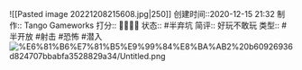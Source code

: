 ![[Pasted image 20221208215608.jpg|250]]
创建时间::2020-12-15 21:32
制作:: Tango Gameworks
打分:: 💛💛💛💛
状态:: #半弃坑 
简评:: 好玩不敢玩
类型:: #半开放 #射击 #恐怖 #潜入 
![%E6%81%B6%E7%81%B5%E9%99%84%E8%BA%AB2%20b60926936d824707bbabfa3528829a34/Untitled.png](%E6%81%B6%E7%81%B5%E9%99%84%E8%BA%AB2%20b60926936d824707bbabfa3528829a34/Untitled.png)